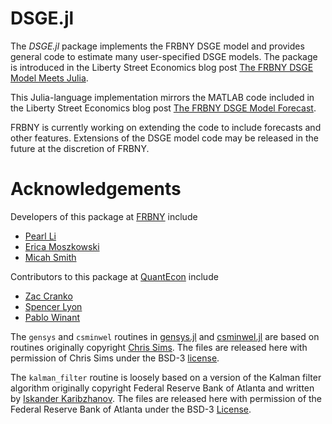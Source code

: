 # DSGE.jl

The *DSGE.jl* package implements the FRBNY DSGE model and provides
general code to estimate many user-specified DSGE models. The package is introduced in the Liberty Street Economics blog post [The FRBNY
DSGE Model Meets Julia](http://libertystreeteconomics.newyorkfed.org/2015/12/the-frbny-dsge-model-meets-julia.html).

This Julia-language implementation mirrors the MATLAB code
included in the Liberty Street Economics blog post
[The FRBNY DSGE Model Forecast](http://libertystreeteconomics.newyorkfed.org/2015/05/the-frbny-dsge-model-forecast-april-2015.html).

FRBNY is currently working on extending the code to include forecasts and other features. Extensions of the DSGE model code may be released in the future at the discretion of FRBNY.

# Acknowledgements
Developers of this package at [FRBNY](https://www.newyorkfed.org/research) include

* [Pearl Li](https://github.com/pearlzli)
* [Erica Moszkowski](https://github.com/emoszkowski)
* [Micah Smith](https://github.com/micahjsmith)

Contributors to this package at [QuantEcon](http://quantecon.org) include

* [Zac Cranko](https://github.com/ZacCranko)
* [Spencer Lyon](https://github.com/spencerlyon2)
* [Pablo Winant](http://www.mosphere.fr/)

The `gensys` and `csminwel` routines in [gensys.jl](src/solve/gensys.jl) and
[csminwel.jl](src/estimate/csminwel.jl) are based on routines originally
copyright [Chris Sims](http://www.princeton.edu/~sims). The files are released
here with permission of Chris Sims under the BSD-3 [license](LICENSE).

The `kalman_filter` routine is loosely based on a version of the
Kalman filter algorithm originally copyright Federal Reserve Bank of Atlanta
and written by [Iskander Karibzhanov](http://karibzhanov.com). The files are
released here with permission of the Federal Reserve Bank of Atlanta under the
BSD-3 [License](@ref).
